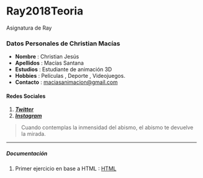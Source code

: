 # Ray2018Teoria
Asignatura de Ray
### Datos Personales de Christian Macías  
* **Nombre** : Christian Jesús
* **Apellidos** : Macías Santana
* **Estudios** : Estudiante de animación 3D
* **Hobbies** : Películas , Deporte , Videojuegos.
* **Contacto** : maciasanimacion@gmail.com


#### Redes Sociales
1. ***[Twitter](www.twitter.com/ChrisHaiass)***
2. ***[Instagram](www.instagram.com/ChrisHaiass)***


> Cuando contemplas la inmensidad del abismo, el abismo te devuelve la mirada.


___


##### **Documentación**
1. Primer ejercicio en base a HTML : [HTML](https://github.com/ChrisHaiass/HTML)
